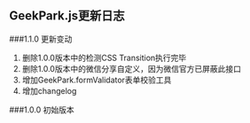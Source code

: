 GeekPark.js更新日志
--------
###1.1.0 更新变动
1. 删除1.0.0版本中的检测CSS Transition执行完毕
2. 删除1.0.0版本中的微信分享自定义，因为微信官方已屏蔽此接口
3. 增加GeekPark.formValidator表单校验工具
4. 增加changelog

###1.0.0 初始版本